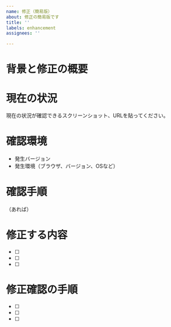 ```yaml
---
name: 修正（簡易版）
about: 修正の簡易版です
title: ''
labels: enhancement
assignees: ''

---
```


# 背景と修正の概要

# 現在の状況
現在の状況が確認できるスクリーンショット、URLを貼ってください。

# 確認環境
- 発生バージョン
- 発生環境（ブラウザ、バージョン、OSなど）

# 確認手順
（あれば）

# 修正する内容
- [ ]
- [ ]
- [ ]

# 修正確認の手順
- [ ]
- [ ]
- [ ]
